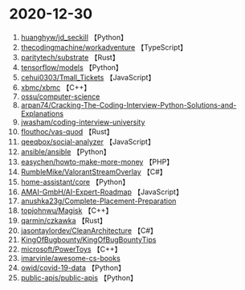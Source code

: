 # 2020-12-30

1. [huanghyw/jd_seckill](https://github.com/huanghyw/jd_seckill) 【Python】
2. [thecodingmachine/workadventure](https://github.com/thecodingmachine/workadventure) 【TypeScript】
3. [paritytech/substrate](https://github.com/paritytech/substrate) 【Rust】
4. [tensorflow/models](https://github.com/tensorflow/models) 【Python】
5. [cehui0303/Tmall_Tickets](https://github.com/cehui0303/Tmall_Tickets) 【JavaScript】
6. [xbmc/xbmc](https://github.com/xbmc/xbmc) 【C++】
7. [ossu/computer-science](https://github.com/ossu/computer-science) 
8. [arpan74/Cracking-The-Coding-Interview-Python-Solutions-and-Explanations](https://github.com/arpan74/Cracking-The-Coding-Interview-Python-Solutions-and-Explanations) 
9. [jwasham/coding-interview-university](https://github.com/jwasham/coding-interview-university) 
10. [flouthoc/vas-quod](https://github.com/flouthoc/vas-quod) 【Rust】
11. [qeeqbox/social-analyzer](https://github.com/qeeqbox/social-analyzer) 【JavaScript】
12. [ansible/ansible](https://github.com/ansible/ansible) 【Python】
13. [easychen/howto-make-more-money](https://github.com/easychen/howto-make-more-money) 【PHP】
14. [RumbleMike/ValorantStreamOverlay](https://github.com/RumbleMike/ValorantStreamOverlay) 【C#】
15. [home-assistant/core](https://github.com/home-assistant/core) 【Python】
16. [AMAI-GmbH/AI-Expert-Roadmap](https://github.com/AMAI-GmbH/AI-Expert-Roadmap) 【JavaScript】
17. [anushka23g/Complete-Placement-Preparation](https://github.com/anushka23g/Complete-Placement-Preparation) 
18. [topjohnwu/Magisk](https://github.com/topjohnwu/Magisk) 【C++】
19. [qarmin/czkawka](https://github.com/qarmin/czkawka) 【Rust】
20. [jasontaylordev/CleanArchitecture](https://github.com/jasontaylordev/CleanArchitecture) 【C#】
21. [KingOfBugbounty/KingOfBugBountyTips](https://github.com/KingOfBugbounty/KingOfBugBountyTips) 
22. [microsoft/PowerToys](https://github.com/microsoft/PowerToys) 【C++】
23. [imarvinle/awesome-cs-books](https://github.com/imarvinle/awesome-cs-books) 
24. [owid/covid-19-data](https://github.com/owid/covid-19-data) 【Python】
25. [public-apis/public-apis](https://github.com/public-apis/public-apis) 【Python】
